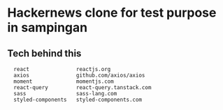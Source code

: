 # Hackernews clone for test purpose in sampingan

## Tech behind this
```
  react               reactjs.org
  axios               github.com/axios/axios
  moment              momentjs.com
  react-query         react-query.tanstack.com
  sass                sass-lang.com
  styled-components   styled-components.com
  
```
